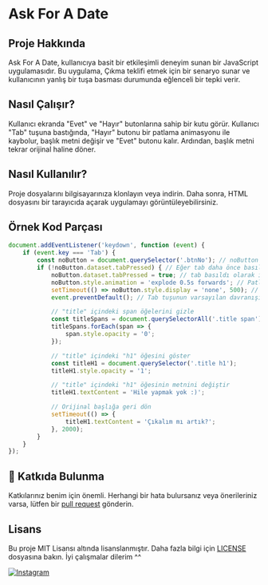 # Ask For A Date

## Proje Hakkında

Ask For A Date, kullanıcıya basit bir etkileşimli deneyim sunan bir JavaScript uygulamasıdır. Bu uygulama, Çıkma teklifi etmek için bir senaryo sunar ve kullanıcının yanlış bir tuşa basması durumunda eğlenceli bir tepki verir.

## Nasıl Çalışır?

Kullanıcı ekranda "Evet" ve "Hayır" butonlarına sahip bir kutu görür. Kullanıcı "Tab" tuşuna bastığında, "Hayır" butonu bir patlama animasyonu ile kaybolur, başlık metni değişir ve "Evet" butonu kalır. Ardından, başlık metni tekrar orijinal haline döner.

## Nasıl Kullanılır?

Proje dosyalarını bilgisayarınıza klonlayın veya indirin. Daha sonra, HTML dosyasını bir tarayıcıda açarak uygulamayı görüntüleyebilirsiniz.

## Örnek Kod Parçası

```javascript
document.addEventListener('keydown', function (event) {
    if (event.key === 'Tab') {
        const noButton = document.querySelector('.btnNo'); // noButton değişkenini tanımla
        if (!noButton.dataset.tabPressed) { // Eğer tab daha önce basılmadıysa devam et
            noButton.dataset.tabPressed = true; // tab basıldı olarak işaretle
            noButton.style.animation = 'explode 0.5s forwards'; // Patlama animasyonunu etkinleştir
            setTimeout(() => noButton.style.display = 'none', 500); // Butonu 0.5 saniye sonra gizle
            event.preventDefault(); // Tab tuşunun varsayılan davranışını engelle

            // "title" içindeki span öğelerini gizle
            const titleSpans = document.querySelectorAll('.title span');
            titleSpans.forEach(span => {
                span.style.opacity = '0';
            });

            // "title" içindeki "h1" öğesini göster
            const titleH1 = document.querySelector('.title h1');
            titleH1.style.opacity = '1';

            // "title" içindeki "h1" öğesinin metnini değiştir
            titleH1.textContent = 'Hile yapmak yok :)';

            // Orijinal başlığa geri dön
            setTimeout(() => {
                titleH1.textContent = 'Çıkalım mı artık?';
            }, 2000);
        }
    }
});
```
## 🤝 Katkıda Bulunma

Katkılarınız benim için önemli. Herhangi bir hata bulursanız veya önerileriniz varsa, lütfen bir [pull request](link) gönderin.

## Lisans

Bu proje MIT Lisansı altında lisanslanmıştır. Daha fazla bilgi için [LICENSE](LICENSE) dosyasına bakın. İyi çalışmalar dilerim ^^ 

[![Instagram](https://img.shields.io/badge/Instagram-%23E4405F.svg?&style=flat-square&logo=instagram&logoColor=white)](https://www.instagram.com/kodlama.dili/)

